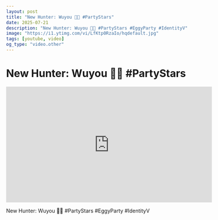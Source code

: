 ```yaml
---
layout: post
title: "New Hunter: Wuyou 📜🔥 #PartyStars"
date: 2025-07-21
description: "New Hunter: Wuyou 📜🔥 #PartyStars #EggyParty #IdentityV"
image: "https://i1.ytimg.com/vi/LfKtp0RzaIo/hqdefault.jpg"
tags: [youtube, video]
og_type: "video.other"
---
```


<script type="application/ld+json">
{
  "@context": "http://schema.org",
  "@type": "VideoObject",
  "name": "New Hunter: Wuyou \ud83d\udcdc\ud83d\udd25 #PartyStars",
  "description": "New Hunter: Wuyou \ud83d\udcdc\ud83d\udd25 #PartyStars #EggyParty #IdentityV",
  "thumbnailUrl": "https://i1.ytimg.com/vi/LfKtp0RzaIo/hqdefault.jpg",
  "uploadDate": "2025-07-21T17:38:08",
  "embedUrl": "https://www.youtube.com/embed/LfKtp0RzaIo",
  "publisher": {
    "@type": "Person",
    "name": "Celo Zaga"
  },
  "mainEntityOfPage": {
    "@type": "WebPage",
    "@id": "https://celozaga.github.io/2025/07/21/new-hunter:-wuyou-\ud83d\udcdc\ud83d\udd25-#partystars-LfKtp0RzaIo.html"
  },
  "duration": "PT0M0S"
}
</script>

<script type="application/ld+json">
{
  "@context": "http://schema.org",
  "@type": "BlogPosting",
  "headline": "New Hunter: Wuyou \ud83d\udcdc\ud83d\udd25 #PartyStars",
  "image": "https://i1.ytimg.com/vi/LfKtp0RzaIo/hqdefault.jpg",
  "publisher": {
    "@type": "Person",
    "name": "Celo Zaga"
  },
  "url": "https://celozaga.github.io/2025/07/21/new-hunter:-wuyou-\ud83d\udcdc\ud83d\udd25-#partystars-LfKtp0RzaIo.html",
  "datePublished": "2025-07-21T17:38:08",
  "dateCreated": "2025-07-21T17:38:08",
  "dateModified": "2025-07-21T17:38:08",
  "description": "New Hunter: Wuyou \ud83d\udcdc\ud83d\udd25 #PartyStars #EggyParty #IdentityV",
  "author": {
    "@type": "Person",
    "name": "Celo Zaga"
  },
  "mainEntityOfPage": {
    "@type": "WebPage",
    "@id": "https://celozaga.github.io/2025/07/21/new-hunter:-wuyou-\ud83d\udcdc\ud83d\udd25-#partystars-LfKtp0RzaIo.html"
  }
}
</script>

<h1 class="youtube-post-title">New Hunter: Wuyou 📜🔥 #PartyStars</h1>

<iframe width="560" height="315" src="https://www.youtube.com/embed/LfKtp0RzaIo" class="youtube-post-embed" frameborder="0" allowfullscreen></iframe>

<p class="youtube-post-description">New Hunter: Wuyou 📜🔥 #PartyStars #EggyParty #IdentityV</p>
